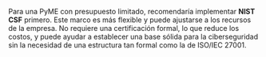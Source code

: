 Para una PyME con presupuesto limitado, recomendaría implementar **NIST CSF** primero. Este marco es más flexible y puede ajustarse a los recursos de la empresa. No requiere una certificación formal, lo que reduce los costos, y puede ayudar a establecer una base sólida para la ciberseguridad sin la necesidad de una estructura tan formal como la de ISO/IEC 27001.